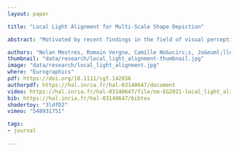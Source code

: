 ```yaml
---
layout: paper

title: "Local Light Alignment for Multi-Scale Shape Depiction"

abstract: "Motivated by recent findings in the field of visual perception, we present a novel approach for enhancing shape depiction and perception of surface details. We propose a shading-based technique that relies on locally adjusting the direction of light to account for the different components of materials. Our approach ensures congruence between shape and shading flows, leading to an effective enhancement of the perception of shape and details while impairing neither the lighting nor the appearance of materials. It is formulated in a general way allowing its use for multiple scales enhancement in real-time on the GPU, as well as in global illumination contexts. We also provide artists with fine control over the enhancement at each scale."

authors: "Nolan Mestres, Romain Vergne, Camille No&ucirc;s, Jo&euml;lle Thollot"
thumbnail: "data/research/local_light_alignment-thumbnail.jpg"
image: "data/research/local_light_alignment.jpg"
where: "Eurographics"
pdf: https://doi.org/10.1111/cgf.142656
authorpdf: https://hal.inria.fr/hal-03140647/document
video: https://hal.inria.fr/hal-03140647/file/nm-EG2021-local_light_alignment-supplementary_video.mp4
bib: https://hal.inria.fr/hal-03140647/bibtex
shadertoy: "3ldfD2"
vimeo: "548931751"

tags:
- journal
  
---
```


